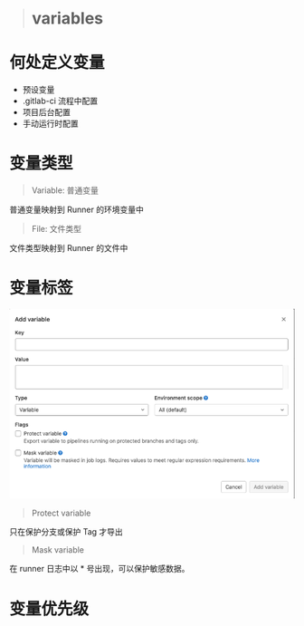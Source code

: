 > # variables

# 何处定义变量

* 预设变量
* .gitlab-ci 流程中配置
* 项目后台配置
* 手动运行时配置

# 变量类型

> Variable: 普通变量

普通变量映射到 Runner 的环境变量中

> File: 文件类型

文件类型映射到 Runner 的文件中

# 变量标签

![](./images/variable_flags.png)

> Protect variable

只在保护分支或保护 Tag 才导出

> Mask variable

在 runner 日志中以 * 号出现，可以保护敏感数据。

# 变量优先级